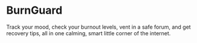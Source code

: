 # BurnGuard
Track your mood, check your burnout levels, vent in a safe forum, and get recovery tips, all in one calming, smart little corner of the internet.
